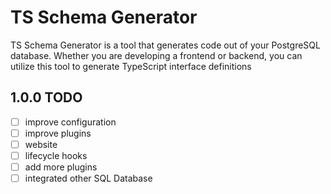 # TS Schema Generator

TS Schema Generator is a tool that generates code out of your PostgreSQL database. Whether you are developing a frontend or backend, you can utilize this tool to generate TypeScript interface definitions

## 1.0.0 TODO

- [ ] improve configuration
- [ ] improve plugins
- [ ] website
- [ ] lifecycle hooks
- [ ] add more plugins
- [ ] integrated other SQL Database

